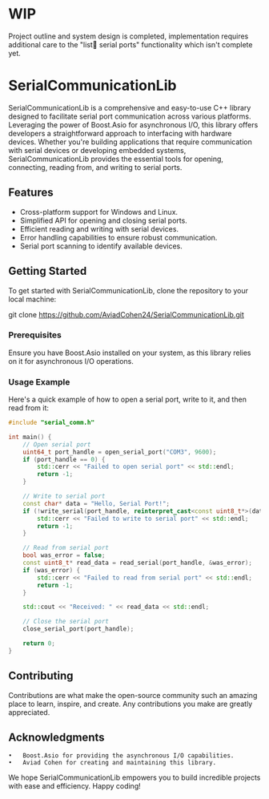 # WIP
Project outline and system design is completed, implementation requires additional care to the "list📃 serial ports" functionality which isn't complete yet.

# SerialCommunicationLib

SerialCommunicationLib is a comprehensive and easy-to-use C++ library designed to facilitate serial port communication across various platforms. Leveraging the power of Boost.Asio for asynchronous I/O, this library offers developers a straightforward approach to interfacing with hardware devices. Whether you're building applications that require communication with serial devices or developing embedded systems, SerialCommunicationLib provides the essential tools for opening, connecting, reading from, and writing to serial ports.

## Features

- Cross-platform support for Windows and Linux.
- Simplified API for opening and closing serial ports.
- Efficient reading and writing with serial devices.
- Error handling capabilities to ensure robust communication.
- Serial port scanning to identify available devices.

## Getting Started

To get started with SerialCommunicationLib, clone the repository to your local machine:

git clone https://github.com/AviadCohen24/SerialCommunicationLib.git

### Prerequisites

Ensure you have Boost.Asio installed on your system, as this library relies on it for asynchronous I/O operations.

### Usage Example

Here's a quick example of how to open a serial port, write to it, and then read from it:

```cpp
#include "serial_comm.h"

int main() {
    // Open serial port
    uint64_t port_handle = open_serial_port("COM3", 9600);
    if (port_handle == 0) {
        std::cerr << "Failed to open serial port" << std::endl;
        return -1;
    }

    // Write to serial port
    const char* data = "Hello, Serial Port!";
    if (!write_serial(port_handle, reinterpret_cast<const uint8_t*>(data))) {
        std::cerr << "Failed to write to serial port" << std::endl;
        return -1;
    }

    // Read from serial port
    bool was_error = false;
    const uint8_t* read_data = read_serial(port_handle, &was_error);
    if (was_error) {
        std::cerr << "Failed to read from serial port" << std::endl;
        return -1;
    }

    std::cout << "Received: " << read_data << std::endl;

    // Close the serial port
    close_serial_port(port_handle);

    return 0;
}
```

## Contributing

Contributions are what make the open-source community such an amazing place to learn, inspire, and create. Any contributions you make are greatly appreciated.

## Acknowledgments

	•	Boost.Asio for providing the asynchronous I/O capabilities.
	•	Aviad Cohen for creating and maintaining this library.

We hope SerialCommunicationLib empowers you to build incredible projects with ease and efficiency. Happy coding!

